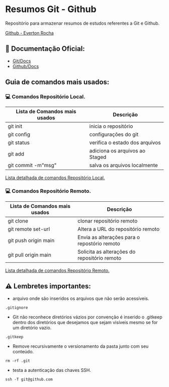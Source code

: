 # Resumos Git - Github

Repositório para armazenar resumos de estudos referentes a Git e Github.

[Github - Everton Rocha](https://github.com/RochaEverton)

## 📖 Documentação Oficial:
- [Git/Docs](https://git-scm.com/doc)
- [Github/Docs](https://docs.github.com/pt)

## Guia de comandos mais usados: 

### 💻 Comandos Repositório Local.

|Lista de Comandos mais usados|Descrição|
|-------|---------|
|git init|inicia o repositório|
|git config|configurações do git|
|git status|verifica o estado dos arquivos|
|git add <arquivo>|adiciona os arquivos ao Staged|
|git commit -m"msg"|salva os arquivos localmente|


[Lista detalhada de comandos Repositório Local.](ComandosLocais.md)

### 💻 Comandos Repositório Remoto.

|Lista de Comandos mais usados|Descrição|
|-------|---------|
|git clone <URL>|clonar repositório remoto|
|git remote set-url <URL>|Altera a URL do repositório remoto|
|git push origin main|Envia as alterações para o repostório remoto|
|git pull origin main|Solicita as alterações do repositório remoto|

[Lista detalhada de comandos Repositório Remoto.](ComandosRemoto.md)

## ⚠️ Lembretes importantes:

- arquivo onde são inseridos os arquivos que não serão acessíveis.
```
.gitignore 
```

- Git não reconhece diretórios vázios por convenção é inserido o .gitkeep dentro dos diretórios que desejamos que sejam visíveis mesmo se for um diretório vazio.
```
.gitkeep 
```

- Remove recursivamente o versionamento da pasta junto com seu conteúdo.
```
rm -rf .git 
```

- testa a autenticação das chaves SSH.
```
ssh -T git@github.com
```
